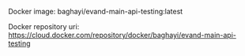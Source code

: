 Docker image: baghayi/evand-main-api-testing:latest

Docker repository uri: https://cloud.docker.com/repository/docker/baghayi/evand-main-api-testing
